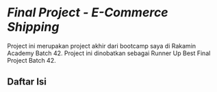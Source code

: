 # _Final Project - E-Commerce Shipping_
Project ini merupakan project akhir dari bootcamp saya di Rakamin Academy Batch 42. Project ini dinobatkan sebagai Runner Up Best Final Project Batch 42.

## Daftar Isi
